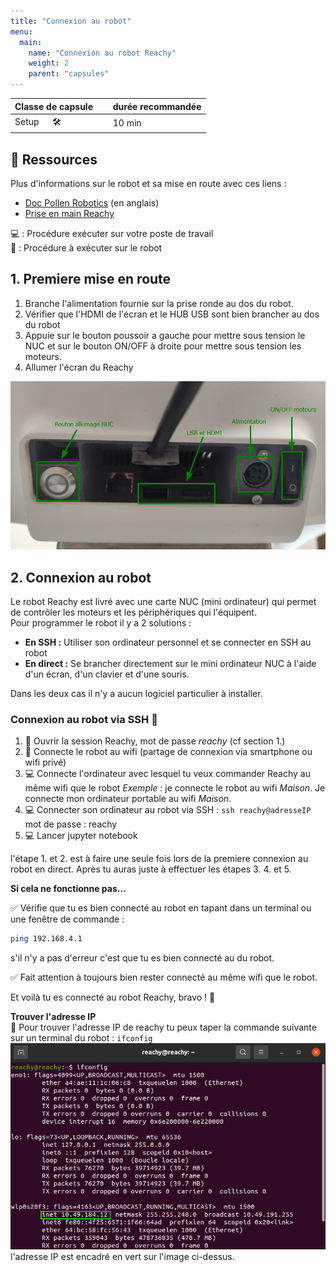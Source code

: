 ```yaml
---
title: "Connexion au robot"
menu:
  main:
    name: "Connexion au robot Reachy"
    weight: 2
    parent: "capsules"
---
```


| Classe de capsule  | &emsp; durée recommandée |
|:-------------------|:------------------|
| Setup  &emsp;  🛠️  |&emsp; 10 min      |


## 📗 Ressources

Plus d'informations sur le robot et sa mise en route avec ces liens :  
- [Doc Pollen Robotics](https://pollen-robotics.github.io/reachy-2019-docs/docs/getting-started/)  (en anglais)
- [Prise en main Reachy](https://github.com/ta18/Reachy_Nautilus/blob/main/Prise%20en%20main.md)

💻 : Procédure exécuter sur votre poste de travail    
🤖 : Procédure à exécuter sur le robot


## 1. Premiere mise en route 

1. Branche l'alimentation fournie sur la prise ronde au dos du robot.
2. Vérifier que l'HDMI de l'écran et le HUB USB sont bien brancher au dos du robot 
3. Appuie sur le bouton poussoir a gauche pour mettre sous tension le NUC et sur le bouton ON/OFF à droite pour mettre sous tension les moteurs.
4. Allumer l'écran du Reachy

![Dos du robot](img/back2021.png)

## 2. Connexion au robot

Le robot Reachy est livré avec une carte NUC (mini ordinateur) qui permet de contrôler les moteurs et les périphériques qui l'équipent.<br>
Pour programmer le robot il y a 2 solutions : 
* **En SSH :** Utiliser son ordinateur personnel et se connecter en SSH au robot 
* **En direct :** Se brancher directement sur le mini ordinateur NUC à l'aide d'un écran, d'un clavier et d'une souris. 

Dans les deux cas il n'y a aucun logiciel particulier à installer. 

### Connexion au robot via SSH 📶

1. 🤖 Ouvrir la session Reachy, mot de passe *reachy* (cf section 1.) 
2. 🤖 Connecte le robot au wifi (partage de connexion via smartphone ou wifi privé)
3. 💻 Connecte l'ordinateur avec lesquel tu veux commander Reachy au même wifi que le robot 
*Exemple* : je connecte le robot au wifi *Maison*. Je connecte mon ordinateur portable au wifi *Maison*.
4. 💻 Connecter son ordinateur au robot via SSH : 
`ssh reachy@adresseIP`
mot de passe : reachy 
5. 💻 Lancer jupyter notebook 

l'étape 1. et 2. est à faire une seule fois lors de la premiere connexion au robot en direct. Après tu auras juste à effectuer les étapes 3. 4. et 5.

**Si cela ne fonctionne pas...** 

✅ Vérifie que tu es bien connecté au robot en tapant dans un terminal ou une fenêtre de commande :

```bash
ping 192.168.4.1
```
s'il n'y a pas d'erreur c'est que tu es bien connecté au du robot.

✅ Fait attention à toujours bien rester connecté au même wifi que le robot. 

Et voilà tu es connecté au robot Reachy, bravo ! 🎉

**Trouver l'adresse IP**  
🤖 Pour trouver l'adresse IP de reachy tu peux taper la commande suivante sur un terminal du robot : `ifconfig`
![ip](img/ip.png)
l'adresse IP est encadré en vert sur l'image ci-dessus. 